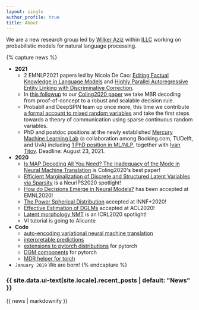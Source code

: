```yaml
---
layout: single
author_profile: true
title: About
---
```


We are a new research group led by [Wilker Aziz](http://wilkeraziz.github.io) within [ILLC](http://www.illc.uva.nl) working on probabilistic models for natural language processing. 




{% capture news %}
* **2021**
  * 2 EMNLP2021 papers led by Nicola De Cao: [Editing Factual Knowledge in Language Models](https://arxiv.org/abs/2104.08164) and [Highly Parallel Autoregressive Entity Linking with Discriminative Correction]().
  * In [this followup](https://arxiv.org/abs/2108.04718) to our [Coling2020 paper](https://www.aclweb.org/anthology/2020.coling-main.398/) we take MBR decoding from proof-of-concept to a robust and scalable decision rule.
  * Probabll and DeepSPIN team up once more, this time we contribute [a formal account to mixed random variables](https://arxiv.org/abs/2108.02658) and take the first steps towards a theory of communication using sparse continuous random variables.
   * PhD and postdoc positions at the newly established [Mercury Machine Learning Lab](https://icai.ai/mercury-machine-learning-lab/) (a collaboration among Booking.com, TUDelft, and UvA) including [1 PhD position in ML/NLP](https://www.uva.nl/en/content/vacancies/2021/07/21-579-phd-4-and-postdoc-1-position-in-machine-learning.html?origin=FpX8Wqb2Sua7FLtTRS6KDw&cb), together with [Ivan Titov](http://ivan-titov.org). Deadline: August 23, 2021.
* **2020**
    * [Is MAP Decoding All You Need? The Inadequacy of the Mode in Neural Machine Translation](https://www.aclweb.org/anthology/2020.coling-main.398/) is Coling2020's best paper!
    * [Efficient Marginalization of Discrete and Structured Latent Variables via Sparsity](https://papers.nips.cc/paper/2020/hash/887caadc3642e304ede659b734f79b00-Abstract.html) is a NeurIPS2020 spotlight!
    * [How do Decisions Emerge in Neural Models?](https://www.aclweb.org/anthology/2020.emnlp-main.262/) has been accepted at EMNL2020!
    * [The Power Spherical Distribution](https://arxiv.org/pdf/2006.04437.pdf) accepted at INNF+2020!
    * [Effective Estimation of DGLMs](https://www.aclweb.org/anthology/2020.acl-main.646.pdf) accepted at ACL2020!
    * [Latent morphology NMT](https://openreview.net/forum?id=BJxSI1SKDH) is an ICRL2020 spotlight!
    * VI tutorial is going to Alicante
* **Code** 
    * [auto-encoding variational neural machine translation](https://github.com/Roxot/AEVNMT.pt)
    * [interpretable predictions](https://github.com/bastings/interpretable_predictions)
    * [extensions to pytorch distributions](https://github.com/probabll/dists.pt) for pytorch
    * [DGM components](https://github.com/probabll/dgm.pt) for pytorch
    * [MDR helper for torch](https://github.com/EelcovdW/pytorch-constrained-opt)
* `January 2019` We are born!
{% endcapture %}

<h3 class="archive__subtitle">{{ site.data.ui-text[site.locale].recent_posts | default: "News" }}</h3>
<div class="notice--info">{{ news | markdownify }}</div>
